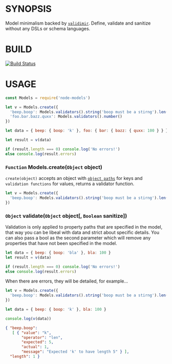 # SYNOPSIS
Model minimalism backed by [`validimir`](https://github.com/juliangruber/validimir).
Define, validate and sanitize without any DSLs or schema languages.

# BUILD
[![Build Status](https://travis-ci.org/voltraco/node-models.png)](https://travis-ci.org/voltraco/node-models)

# USAGE
```js
const Models = require('node-models')

let v = Models.create({
  'beep.boop': Models.validators().string('boop must be a stirng').len(5),
  'foo.bar.bazz.quxx': Models.validators().number()
})

let data = { beep: { boop: 'k' }, foo: { bar: { bazz: { quxx: 100 } } }

let result = v(data)

if (result.length === 0) console.log('No errors!')
else console.log(result.errors)
```

### `Function` Models.create(`Object` object)
`create(object)` accepts an object with 
[`object paths`](https://github.com/mariocasciaro/object-path) for keys and
`validation functions` for values, returns a validator function.

```js
let v = Models.create({
  'beep.boop': Models.validators().string('boop must be a stirng').len(3)
})
```

### `Object` validate(`Object` object[, `Boolean` sanitize])
Validation is only applied to property paths that are specified in the model,
that way you can be libeal with data and strict about specific details. You
can also pass a bool as the second parameter which will remove any properties
that have not been specified in the model.

```js
let data = { beep: { boop: 'bla' }, bla: 100 }
let result = v(data)

if (result.length === 0) console.log('No errors!')
else console.log(result.errors)
```

When there are errors, they will be detailed, for example...

```js
let v = Models.create({
  'beep.boop': Models.validators().string('boop must be a stirng').len(5)
})

let data = { beep: { boop: 'k' }, bla: 100 }

console.log(v(data))
```

```json
{ "beep.boop":
   [ { "value": "k",
       "operator": "len",
       "expected": 5,
       "actual": 1,
       "message": "Expected 'k' to have length 5" } ],
  "length": 1 }
```

